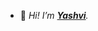 
- 👋 _Hi! I’m **[Yashvi](https://github.com/yashV131)**._


<!---
yashV131/yashV131 is a ✨ special ✨ repository because its `README.md` (this file) appears on your GitHub profile.
You can click the Preview link to take a look at your changes.
--->
